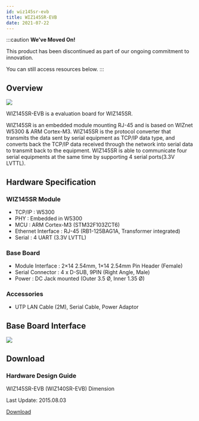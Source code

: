 ```yaml
---
id: wiz145sr-evb
title: WIZ145SR-EVB
date: 2021-07-22
---
```


:::caution
**We’ve Moved On!**

This product has been discontinued as part of our ongoing commitment to innovation.

You can still access resources below.
:::

## Overview

![](/img/products/wiz145sr/ShopEtc1_1106_20150123161907_.jpg)

WIZ145SR-EVB is a evaluation board for WIZ145SR.

WIZ145SR is an embedded module mounting RJ-45 and is based on WIZnet W5300 & ARM Cortex-M3. WIZ145SR is the protocol converter that transmits the data sent by serial equipment as TCP/IP data type, and converts back the TCP/IP data received through the network into serial data to transmit back to the equipment. WIZ145SR is able to communicate four serial equipments at the same time by supporting 4 serial ports(3.3V LVTTL).

## Hardware Specification

### WIZ145SR Module

- TCP/IP : W5300
- PHY : Embedded in W5300
- MCU : ARM Cortex-M3 (STM32F103ZCT6)
- Ethernet Interface : RJ-45 (RB1-125BAG1A, Transformer integrated)
- Serial : 4 UART (3.3V LVTTL)

### Base Board

- Module Interface : 2×14 2.54mm, 1×14 2.54mm Pin Header (Female)
- Serial Connector : 4 x D-SUB, 9PIN (Right Angle, Male)
- Power : DC Jack mounted (Outer 3.5 Ø, Inner 1.35 Ø)

### Accessories

- UTP LAN Cable (2M), Serial Cable, Power Adaptor

## Base Board Interface

![](/img/products/wiz145sr/140701_7350.jpg)

## Download

### Hardware Design Guide

WIZ145SR-EVB (WIZ140SR-EVB) Dimension

Last Update: 2015.08.03

<a href="/img/products/wiz145sr/WIZ140_145SR_EVB_DIMENSION.pdf" target="_blank">Download</a>

